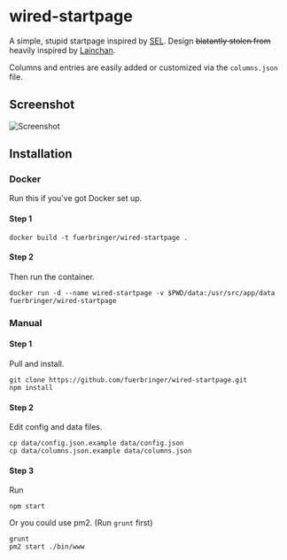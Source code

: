 # wired-startpage

A simple, stupid startpage inspired by [SEL](https://en.wikipedia.org/wiki/Serial_Experiments_Lain). Design ~~blatantly stolen from~~ heavily inspired by [Lainchan](https://lainchan.org).

Columns and entries are easily added or customized via the `columns.json` file.

## Screenshot

![Screenshot](https://raw.githubusercontent.com/fuerbringer/wired-startpage/master/screenshot.png)

## Installation

### Docker

Run this if you've got Docker set up.

#### Step 1

```
docker build -t fuerbringer/wired-startpage .
```

#### Step 2

Then run the container.

```
docker run -d --name wired-startpage -v $PWD/data:/usr/src/app/data fuerbringer/wired-startpage
```


### Manual

#### Step 1

Pull and install.

```
git clone https://github.com/fuerbringer/wired-startpage.git
npm install
```

#### Step 2

Edit config and data files.

```
cp data/config.json.example data/config.json
cp data/columns.json.example data/columns.json
```

#### Step 3

Run

```
npm start
```

Or you could use pm2. (Run `grunt` first)

```
grunt
pm2 start ./bin/www
```

